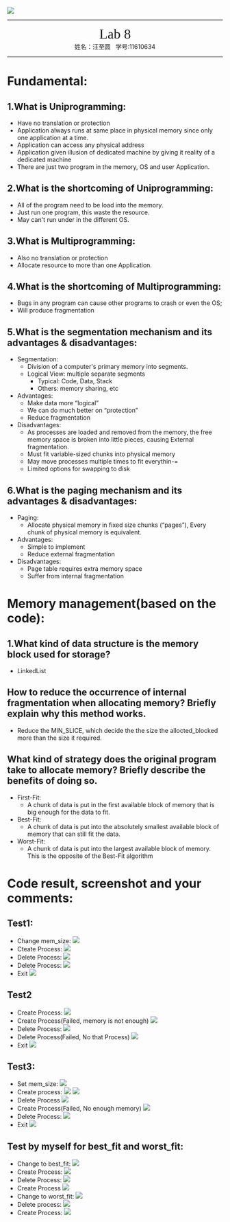 ![](../_v_images/The_Logo_Of_Sustc.png)

---

<center><font face="Source Code Variable" size="6">Lab 8</font></center>
<center>姓名：汪至圆 &nbsp; 学号:11610634</center>

---

# Fundamental:

## 1.What is Uniprogramming:

- Have no translation or protection
- Application always runs at same place in physical memory since only one application at a time.
- Application can access any physical address
- Application given illusion of dedicated machine by giving it reality of a dedicated machine
- There are just two program in the memory, OS and user Application.

## 2.What is the shortcoming of Uniprogramming:

- All of the program need to be load into the memory.
- Just run one program, this waste the resource.
- May can't run under in the different OS.

## 3.What is Multiprogramming:

- Also no translation or protection
- Allocate resource to more than one Application.

## 4.What is the shortcoming of Multiprogramming:

- Bugs in any program can cause other programs to crash or even the OS;
- Will produce fragmentation

## 5.What is the segmentation mechanism and its advantages & disadvantages:

- Segmentation:
  - Division of a computer's primary memory into segments.
  - Logical View: multiple separate segments
    - Typical: Code, Data, Stack
    - Others: memory sharing, etc
- Advantages:
  - Make data more “logical”
  - We can do much better on “protection”
  - Reduce fragmentation
- Disadvantages:
  - As processes are loaded and removed from the memory, the free memory space is broken into little pieces, causing External fragmentation.
  - Must fit variable-sized chunks into physical memory
  - May move processes multiple times to fit everythin-=
  - Limited options for swapping to disk

## 6.What is the paging mechanism and its advantages & disadvantages:

- Paging:
  - Allocate physical memory in fixed size chunks (“pages”), Every chunk of physical memory is equivalent.
- Advantages:
  - Simple to implement
  - Reduce external fragmentation
- Disadvantages:
  - Page table requires extra memory space
  - Suffer from internal fragmentation

# Memory management(based on the code):

## 1.What kind of data structure is the memory block used for storage?

- LinkedList

## How to reduce the occurrence of internal fragmentation when allocating memory? Briefly explain why this method works.

- Reduce the MIN_SLICE, which decide the the size the allocted_blocked more than the size it required.

## What kind of strategy does the original program take to allocate memory? Briefly describe the benefits of doing so.

- First-Fit:
  - A chunk of data is put in the first available block of memory that is big enough for the data to fit.
- Best-Fit:
  - A chunk of data is put into the absolutely smallest available block of memory that can still fit the data.
- Worst-Fit:
  - A chunk of data is put into the largest available block of memory. This is the opposite of the Best-Fit algorithm

# Code result, screenshot and your comments:
## Test1:
*    Change mem_size:
![](_v_images/20190424105503060_1201330777.png)
*    Cteate Process:
![](_v_images/20190424105705454_2071066906.png)
*    Delete Process:
![](_v_images/20190424105755418_239037826.png)
*    Delete Process:
![](_v_images/20190424110034676_443571957.png)
*    Exit
![](_v_images/20190424110114022_1000543904.png)

##    Test2
*    Create Process:
![](_v_images/20190424110505883_1287883722.png)
*    Create Process(Failed, memory is not enough)
![](_v_images/20190424110614013_11755043.png)
*    Delete Process:
![](_v_images/20190424110646687_2111982413.png)
*    Delete Process(Failed, No that Process)
![](_v_images/20190424110817507_1084830959.png)
*    Exit
![](_v_images/20190424110845594_1381630772.png)

##    Test3:
*    Set mem_size:
![](_v_images/20190424110929148_483848294.png)
*    Create process:
![](_v_images/20190424111104281_1912972907.png)
![](_v_images/20190424111122853_2061481648.png)
*    Delete Process
![](_v_images/20190424111202870_189352659.png)
*    Create Process(Failed, No enough memory)
![](_v_images/20190424111257216_1147446674.png)
*    Delete Process:
![](_v_images/20190424111335716_78107842.png)
*    Exit
![](_v_images/20190424111402136_1359391966.png)
##    Test by myself for best_fit and worst_fit:
*    Change to best_fit:
![](_v_images/20190424111508525_1964746838.png)
*    Create Process:
![](_v_images/20190424111559754_325209561.png)
*    Delete Process:
![](_v_images/20190424111637058_980354552.png)
*    Create Process
![](_v_images/20190424111710371_1356225294.png)
*    Change to worst_fit:
![](_v_images/20190424111826494_1199439538.png)
*    Delete process:
![](_v_images/20190424111901709_1536384439.png)
*    Create Process:
![](_v_images/20190424111932391_1352038666.png)